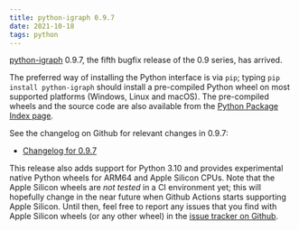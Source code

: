 ```yaml
---
title: python-igraph 0.9.7
date: 2021-10-18
tags: python
---
```


[python-igraph](https://igraph.org/python/) 0.9.7, the fifth bugfix release of
the 0.9 series, has arrived.

The preferred way of installing the Python interface is via `pip`; typing
`pip install python-igraph` should install a pre-compiled Python wheel on most
supported platforms (Windows, Linux and macOS). The pre-compiled wheels and the
source code are also available from the [Python Package Index
page](https://pypi.org/project/python-igraph/0.9.7/).

See the changelog on Github for relevant changes in 0.9.7:

* [Changelog for 0.9.7](https://github.com/igraph/python-igraph/releases/tag/0.9.7)

This release also adds support for Python 3.10 and provides experimental native
Python wheels for ARM64 and Apple Silicon CPUs. Note that the Apple Silicon
wheels are _not tested_ in a CI environment yet; this will hopefully change in
the near future when Github Actions starts supporting Apple Silicon. Until
then, feel free to report any issues that you find with Apple Silicon wheels
(or any other wheel) in the [issue tracker on
Github](https://github.com/igraph/python-igraph/issues).
